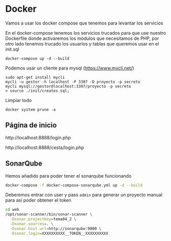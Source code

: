# Docker

Vamos a usar los docker compose que tenemos para levantar los servicios

En el docker-compose tenemos los servicios trucados para que use nuestro Dockerfile donde activaremos los módulos que necesitamos de PHP, por otro lado tenemos trucado los usuarios y tablas que queremos usar en el init.sql

```shell
docker-compose up -d --build
```

Podemos usar un cliente para mysql (https://www.mycli.net/)
```
sudo apt-get install mycli
mycli -u gestor -h localhost -P 3307 -D proyecto -p secreto
mycli mysql://gestor@localhost:3307/proyecto -p secreto
> source ./init/creates.sql;
```


Limpiar todo
```shell
docker system prune -a
```

## Página de inicio
http://localhost:8888/login.php

http://localhost:8888/cesta/login.php

## SonarQube

Hemos añadido para poder tener el sonarqube funcionando

```sh
docker-compose -f docker-compose-sonarqube.yml up -d --build 
```

Deberemos entrar con user y pass `admin` para generar un proyecto manual para así poder obtener el token
```sh
cd web
/opt/sonar-scanner/bin/sonar-scanner \
  -Dsonar.projectKey=tema04_2 \
  -Dsonar.sources=. \
  -Dsonar.host.url=http://sonarqube:9000 \
  -Dsonar.login=XXXXXXXXXX__TOKEN__XXXXXXXXXX
```
